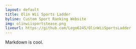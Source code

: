 ```yaml
---
layout: default
title: Olin Wii Sports Ladder
byline: Custom Sport Ranking Website
img: olinwiisportstease.png
liveurl: https://github.com/Lego6245/OlinWiiSportsLadder
---
```

Markdown is cool.